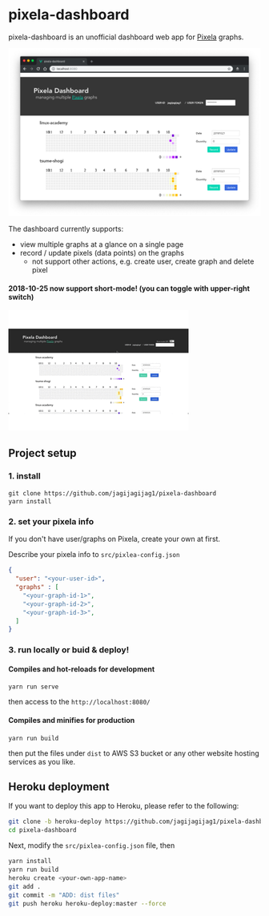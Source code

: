 # pixela-dashboard
pixela-dashboard is an unofficial dashboard web app for [Pixela](https://pixe.la/) graphs.

![screen](./docs/screen.png "screen")

The dashboard currently supports:
- view multiple graphs at a glance on a single page
- record / update pixels (data points) on the graphs
  - not support other actions, e.g. create user, create graph and delete pixel

#### 2018-10-25 now support short-mode! (you can toggle with upper-right switch)
![screen](./docs/screen-short-mode.gif "screen-short-mode-gif")

## Project setup
### 1. install
```
git clone https://github.com/jagijagijag1/pixela-dashboard
yarn install
```

### 2. set your pixela info

If you don't have user/graphs on Pixela, create your own at first.

Describe your pixela info to `src/pixlea-config.json`
```json:src/pixlea-config.json
{
  "user": "<your-user-id>",
  "graphs" : [
    "<your-graph-id-1>",
    "<your-graph-id-2>",
    "<your-graph-id-3>",
  ]
}
```

### 3. run locally or buid & deploy!

#### Compiles and hot-reloads for development
```
yarn run serve
```

then access to the `http://localhost:8080/`

#### Compiles and minifies for production
```
yarn run build
```

then put the files under `dist` to AWS S3 bucket or any other website hosting services as you like.

## Heroku deployment
If you want to deploy this app to Heroku, please refer to the following:

```bash
git clone -b heroku-deploy https://github.com/jagijagijag1/pixela-dashboard
cd pixela-dashboard
```

Next, modify the `src/pixlea-config.json` file, then

```bash
yarn install
yarn run build
heroku create <your-own-app-name>
git add .
git commit -m "ADD: dist files"
git push heroku heroku-deploy:master --force
```